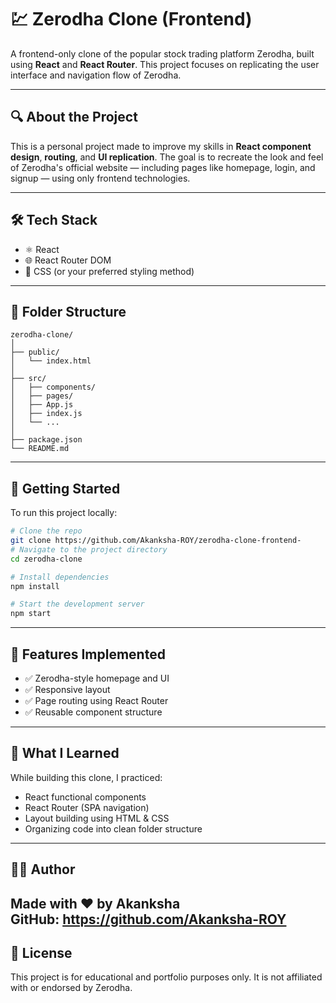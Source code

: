 # 💹 Zerodha Clone (Frontend)

A frontend-only clone of the popular stock trading platform Zerodha, built using **React** and **React Router**. This project focuses on replicating the user interface and navigation flow of Zerodha.

---

## 🔍 About the Project

This is a personal project made to improve my skills in **React component design**, **routing**, and **UI replication**. The goal is to recreate the look and feel of Zerodha's official website — including pages like homepage, login, and signup — using only frontend technologies.

---

## 🛠️ Tech Stack

- ⚛️ React
- 🌐 React Router DOM
- 💅 CSS (or your preferred styling method)



---

## 📁 Folder Structure

```
zerodha-clone/
│
├── public/
│   └── index.html
│
├── src/
│   ├── components/
│   ├── pages/
│   ├── App.js
│   ├── index.js
│   └── ...
│
├── package.json
└── README.md
```

---

## 🚀 Getting Started

To run this project locally:

```bash
# Clone the repo
git clone https://github.com/Akanksha-ROY/zerodha-clone-frontend-
# Navigate to the project directory
cd zerodha-clone

# Install dependencies
npm install

# Start the development server
npm start
```

---

## 📌 Features Implemented

- ✅ Zerodha-style homepage and UI
- ✅ Responsive layout
- ✅ Page routing using React Router
- ✅ Reusable component structure

---

## 🧠 What I Learned

While building this clone, I practiced:

- React functional components
- React Router (SPA navigation)
- Layout building using HTML & CSS
- Organizing code into clean folder structure

---

## 🙋‍♀️ Author

Made with ❤️ by **Akanksha**  
GitHub: https://github.com/Akanksha-ROY
---

## 📄 License

This project is for educational and portfolio purposes only. It is not affiliated with or endorsed by Zerodha.
